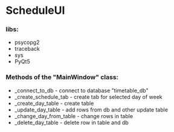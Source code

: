 # ScheduleUI #
### libs:
* psycopg2
* traceback
* sys
* PyQt5

### Methods of the "MainWindow" class: ###
*	_connect_to_db - connect to database "timetable_db"
*	_create_sсhedule_tab - create tab for selected day of week
*	_create_day_table - create table
*	_update_day_table - add rows from db and other update table 
*	_change_day_from_table - change rows in table
*	_delete_day_table - delete row in table and db